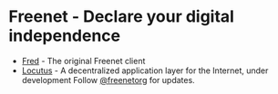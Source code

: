 # Freenet - Declare your digital independence

* [Fred](https://freenetproject.org/) - The original Freenet client
* [Locutus](https://github.com/freenet/locutus) - A decentralized application layer for the Internet, under development
Follow [@freenetorg](https://twitter.com/freenetorg) for updates.
